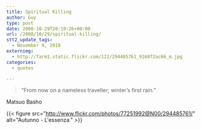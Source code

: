 ```yaml
---
title: Spiritual Killing
author: Guy
type: post
date: 2008-10-29T20:19:26+00:00
url: /2008/10/29/spiritual-killing/
stt2_update_tags:
  - November 9, 2010
externimg:
  - http://farm1.static.flickr.com/122/294485761_9168f2ac66_m.jpg
categories:
  - quotes

---
```

> &#8220;From now on a nameless traveller; winter&#8217;s first rain.&#8221;

Matsuo Basho

{{< figure src="http://www.flickr.com/photos/77251992@N00/294485761/" alt="Autunno - L'essenza." >}}
